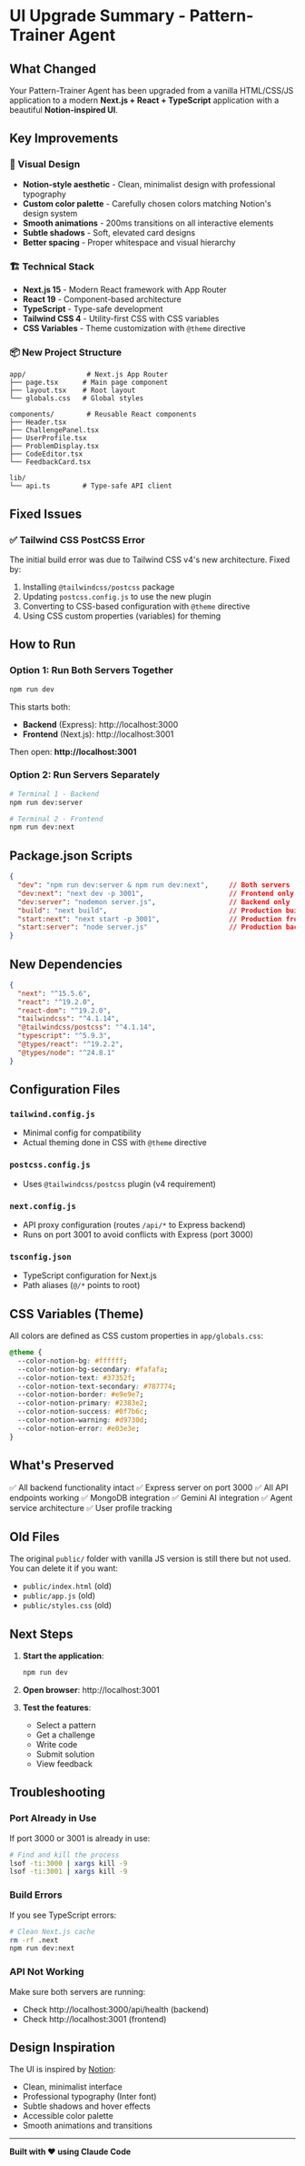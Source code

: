 # UI Upgrade Summary - Pattern-Trainer Agent

## What Changed

Your Pattern-Trainer Agent has been upgraded from a vanilla HTML/CSS/JS application to a modern **Next.js + React + TypeScript** application with a beautiful **Notion-inspired UI**.

## Key Improvements

### 🎨 Visual Design
- **Notion-style aesthetic** - Clean, minimalist design with professional typography
- **Custom color palette** - Carefully chosen colors matching Notion's design system
- **Smooth animations** - 200ms transitions on all interactive elements
- **Subtle shadows** - Soft, elevated card designs
- **Better spacing** - Proper whitespace and visual hierarchy

### 🏗️ Technical Stack
- **Next.js 15** - Modern React framework with App Router
- **React 19** - Component-based architecture
- **TypeScript** - Type-safe development
- **Tailwind CSS 4** - Utility-first CSS with CSS variables
- **CSS Variables** - Theme customization with `@theme` directive

### 📦 New Project Structure
```
app/               # Next.js App Router
├── page.tsx      # Main page component
├── layout.tsx    # Root layout
└── globals.css   # Global styles

components/        # Reusable React components
├── Header.tsx
├── ChallengePanel.tsx
├── UserProfile.tsx
├── ProblemDisplay.tsx
├── CodeEditor.tsx
└── FeedbackCard.tsx

lib/
└── api.ts        # Type-safe API client
```

## Fixed Issues

### ✅ Tailwind CSS PostCSS Error
The initial build error was due to Tailwind CSS v4's new architecture. Fixed by:
1. Installing `@tailwindcss/postcss` package
2. Updating `postcss.config.js` to use the new plugin
3. Converting to CSS-based configuration with `@theme` directive
4. Using CSS custom properties (variables) for theming

## How to Run

### Option 1: Run Both Servers Together
```bash
npm run dev
```
This starts both:
- **Backend** (Express): http://localhost:3000
- **Frontend** (Next.js): http://localhost:3001

Then open: **http://localhost:3001**

### Option 2: Run Servers Separately
```bash
# Terminal 1 - Backend
npm run dev:server

# Terminal 2 - Frontend
npm run dev:next
```

## Package.json Scripts

```json
{
  "dev": "npm run dev:server & npm run dev:next",     // Both servers
  "dev:next": "next dev -p 3001",                     // Frontend only
  "dev:server": "nodemon server.js",                  // Backend only
  "build": "next build",                              // Production build
  "start:next": "next start -p 3001",                 // Production frontend
  "start:server": "node server.js"                    // Production backend
}
```

## New Dependencies

```json
{
  "next": "^15.5.6",
  "react": "^19.2.0",
  "react-dom": "^19.2.0",
  "tailwindcss": "^4.1.14",
  "@tailwindcss/postcss": "^4.1.14",
  "typescript": "^5.9.3",
  "@types/react": "^19.2.2",
  "@types/node": "^24.8.1"
}
```

## Configuration Files

### `tailwind.config.js`
- Minimal config for compatibility
- Actual theming done in CSS with `@theme` directive

### `postcss.config.js`
- Uses `@tailwindcss/postcss` plugin (v4 requirement)

### `next.config.js`
- API proxy configuration (routes `/api/*` to Express backend)
- Runs on port 3001 to avoid conflicts with Express (port 3000)

### `tsconfig.json`
- TypeScript configuration for Next.js
- Path aliases (`@/*` points to root)

## CSS Variables (Theme)

All colors are defined as CSS custom properties in `app/globals.css`:

```css
@theme {
  --color-notion-bg: #ffffff;
  --color-notion-bg-secondary: #fafafa;
  --color-notion-text: #37352f;
  --color-notion-text-secondary: #787774;
  --color-notion-border: #e9e9e7;
  --color-notion-primary: #2383e2;
  --color-notion-success: #0f7b6c;
  --color-notion-warning: #d9730d;
  --color-notion-error: #e03e3e;
}
```

## What's Preserved

✅ All backend functionality intact
✅ Express server on port 3000
✅ All API endpoints working
✅ MongoDB integration
✅ Gemini AI integration
✅ Agent service architecture
✅ User profile tracking

## Old Files

The original `public/` folder with vanilla JS version is still there but not used. You can delete it if you want:
- `public/index.html` (old)
- `public/app.js` (old)
- `public/styles.css` (old)

## Next Steps

1. **Start the application**:
   ```bash
   npm run dev
   ```

2. **Open browser**: http://localhost:3001

3. **Test the features**:
   - Select a pattern
   - Get a challenge
   - Write code
   - Submit solution
   - View feedback

## Troubleshooting

### Port Already in Use
If port 3000 or 3001 is already in use:
```bash
# Find and kill the process
lsof -ti:3000 | xargs kill -9
lsof -ti:3001 | xargs kill -9
```

### Build Errors
If you see TypeScript errors:
```bash
# Clean Next.js cache
rm -rf .next
npm run dev:next
```

### API Not Working
Make sure both servers are running:
- Check http://localhost:3000/api/health (backend)
- Check http://localhost:3001 (frontend)

## Design Inspiration

The UI is inspired by [Notion](https://notion.com):
- Clean, minimalist interface
- Professional typography (Inter font)
- Subtle shadows and hover effects
- Accessible color palette
- Smooth animations and transitions

---

**Built with ❤️ using Claude Code**
